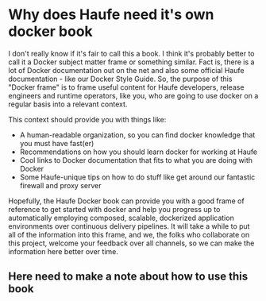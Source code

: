 
# Why does Haufe need it's own docker book

I don't really know if it's fair to call this a book. I think it's probably better to call it a Docker subject matter frame or  something similar. Fact is, there is a lot of Docker documentation out on the net and also some official Haufe documentation - like our Docker Style Guide. So, the purpose of this "Docker frame" is to frame useful content for Haufe developers, release engineers and runtime operators, like you, who are going to use docker on a regular basis into a relevant context. 

This context should provide you with things like: 
* A human-readable organization, so you can find docker knowledge that you must have fast(er)
* Recommendations on how you should learn docker for working at Haufe
* Cool links to Docker documentation that fits to what you are doing with Docker
* Some Haufe-unique tips on how to do stuff like get around our fantastic firewall and proxy server

Hopefully, the Haufe Docker book can provide you with a good frame of reference to get started with docker and help you progress up to automatically employing composed, scalable, dockerized application environments over continuous delivery pipelines. It will take a while to put all of the information into this frame, and we, the folks who collaborate on this project, welcome your feedback over all channels, so we can make the information here better over time. 

## Here need to make a note about how to use this book









